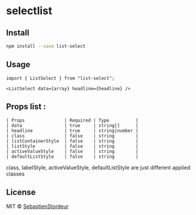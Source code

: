 # selectlist

## Install

```bash
npm install --save list-select
```

## Usage

```tsx
import { ListSelect } from "list-select";

<ListSelect data={array} headline={headline} />
```

## Props list :

  ```
  | Props               | Required | Type          |
  | data                | true     | string[]      | 
  | headline            | true     | string|number |
  | class               | false    | string        |
  | listContainerStyle  | false    | string        |
  | listStyle           | false    | string        |
  | activeValueStyle    | false    | string        |
  | defaultListStyle    | false    | string        |
  ```

class, labelStyle, activeValueStyle, defaultListStyle are just different applied classes

## License

MIT © [SebastienStordeur](https://github.com/SebastienStordeur)

